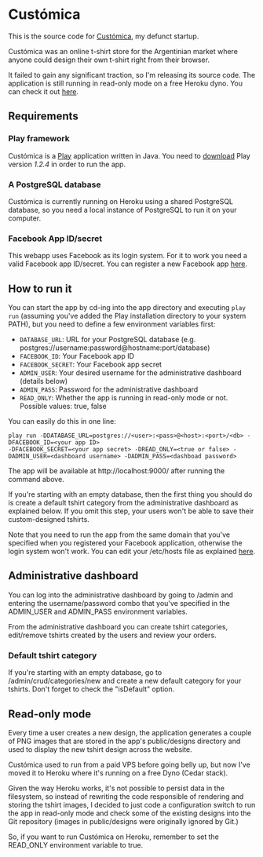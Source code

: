 # Custómica #

This is the source code for [Custómica](http://customica.com), my defunct startup.

Custómica was an online t-shirt store for the Argentinian market where anyone could design their own t-shirt right from their browser.

It failed to gain any significant traction, so I'm releasing its source code. The application is still running in read-only mode on a free Heroku dyno. You can check it out [here](http://customica.com).

## Requirements ##

### Play framework ###

Custómica is a [Play](http://www.playframework.org/) application written in Java. You need to [download](http://www.playframework.org/download) Play version *1.2.4* in order to run the app.

### A PostgreSQL database ###

Custómica is currently running on Heroku using a shared PostgreSQL database, so you need a local instance of PostgreSQL to run it on your computer.

### Facebook App ID/secret ###

This webapp uses Facebook as its login system. For it to work you need a valid Facebook app ID/secret. You can register a new Facebook app [here](https://developers.facebook.com/).

## How to run it ##

You can start the app by cd-ing into the app directory and executing `play run` (assuming you've added the Play installation directory to your system PATH), but you need to define a few environment variables first:

* `DATABASE_URL`: URL for your PostgreSQL database (e.g. postgres://username:password@hostname:port/database)
* `FACEBOOK_ID`: Your Facebook app ID
* `FACEBOOK_SECRET`: Your Facebook app secret
* `ADMIN_USER`: Your desired username for the administrative dashboard (details below)
* `ADMIN_PASS`: Password for the administrative dashboard
* `READ_ONLY`: Whether the app is running in read-only mode or not. Possible values: true, false

You can easily do this in one line:

```
play run -DDATABASE_URL=postgres://<user>:<pass>@<host>:<port>/<db> -DFACEBOOK_ID=<your app ID>
-DFACEBOOK_SECRET=<your app secret> -DREAD_ONLY=<true or false> -DADMIN_USER=<dashboard username> -DADMIN_PASS=<dashboad password>
```

The app will be available at http://localhost:9000/ after running the command above.

If you're starting with an empty database, then the first thing you should do is create a default tshirt category from the administrative dashboard as explained below. If you omit this step, your users won't be able to save their custom-designed tshirts.

Note that you need to run the app from the same domain that you've specified when you registered your Facebook application, otherwise the login system won't work. You can edit your /etc/hosts file as explained [here](http://leandro.me/posts/facebook-apps-and-etc-hosts/).

## Administrative dashboard ##

You can log into the administrative dashboard by going to <your app url>/admin and entering the username/password combo that you've specified in the ADMIN_USER and ADMIN_PASS environment variables.

From the administrative dashboard you can create tshirt categories, edit/remove tshirts created by the users and review your orders.

### Default tshirt category ###

If you're starting with an empty database, go to <your app url>/admin/crud/categories/new and create a new default category for your tshirts. Don't forget to check the "isDefault" option.

## Read-only mode ##

Every time a user creates a new design, the application generates a couple of PNG images that are stored in the app's public/designs directory and used to display the new tshirt design across the website.

Custómica used to run from a paid VPS before going belly up, but now I've moved it to Heroku where it's running on a free Dyno (Cedar stack).

Given the way Heroku works, it's not possible to persist data in the filesystem, so instead of rewriting the code responsible of rendering and storing the tshirt images, I decided to just code a configuration switch to run the app in read-only mode and check some of the existing designs into the Git repository (images in public/designs were originally ignored by Git.)

So, if you want to run Custómica on Heroku, remember to set the READ_ONLY environment variable to true.
